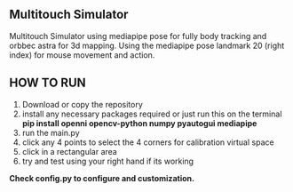 
## Multitouch Simulator

Multitouch Simulator using mediapipe pose for fully body tracking and orbbec astra for 3d mapping. Using the mediapipe pose landmark 20 (right index) for mouse movement and action. 

## HOW TO RUN
1. Download or copy the repository
2. install any necessary packages required or just run this on the terminal **pip install openni opencv-python numpy pyautogui mediapipe**
3. run the main.py
4. click any 4 points to select the 4 corners for calibration virtual space
5. click in a rectangular area 
6. try and test using your right hand if its working


**Check config.py to configure and customization.**
